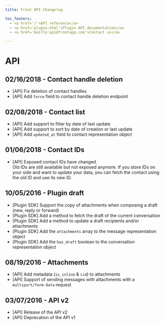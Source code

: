 ```yaml
---
title: Front API Changelog

toc_footers:
  - <a href='/'>API reference</a>
  - <a href='plugin.html'>Plugin API documentation</a>
  - <a href='mailto:api@frontapp.com'>Contact us</a>

---
```


# API

## 02/16/2018 - Contact handle deletion
* [API] Fix deletion of contact handles
* [API] Add `force` field to contact handle deletion endpoint

## 02/08/2018 - Contact list
* [API] Add support to filter by date of last update
* [API] Add support to sort by date of creation or last update
* [API] Add `updated_at` field to contact representation object

## 01/06/2018 - Contact IDs
* [API] Exposed contact IDs have changed.  
Old IDs are still available but not exposed anymore. If you store IDs on your side and want to update your data, you can fetch the contact using the old ID and use its new ID.

## 10/05/2016 - Plugin draft

* [Plugin SDK] Support the copy of attachments when composing a draft (new, reply or forward)
* [Plugin SDK] Add a method to fetch the draft of the current conversation
* [Plugin SDK] Add a method to update a draft recipients and/or attachments
* [Plugin SDK] Add the `attachments` array to the message representation object
* [Plugin SDK] Add the `has_draft` boolean to the conversation representation object

## 08/19/2016 - Attachments

* [API] Add metadata (`is_inline` & `cid`) to attachments
* [API] Support of sending messages with attachments with a `multipart/form-data` request

## 03/07/2016 - API v2

* [API] Release of the API v2
* [API] Deprecation of the API v1
